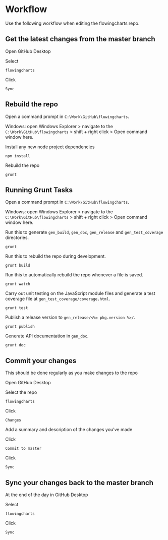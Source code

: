# Workflow

Use the following workflow when editing the flowingcharts repo.

## Get the latest changes from the master branch

Open GitHub Desktop

Select
```
flowingcharts 
```

Click
```
Sync
```

## Rebuild the repo

Open a command prompt in `C:\Work\GitHub\flowingcharts`.

Windows: open Windows Explorer > navigate to the `C:\Work\GitHub\flowingcharts` > shift + right click > Open command window here.

Install any new node project dependencies
```
npm install
```

Rebuild the repo
```
grunt
```

## Running Grunt Tasks

Open a command prompt in `C:\Work\GitHub\flowingcharts`.

Windows: open Windows Explorer > navigate to the `C:\Work\GitHub\flowingcharts` > shift + right click > Open command window here.

Run this to generate `gen_build`, `gen_doc`, `gen_release` and `gen_test_coverage` directories.
```
grunt
```

Run this to rebuild the repo during development.
```
grunt build
```

Run this to automatically rebuild the repo whenever a file is saved.
```
grunt watch
```

Carry out unit testing on the JavaScript module files and generate a test coverage file at `gen_test_coverage/coverage.html`.
```
grunt test
```

Publish a release version to `gen_release/<%= pkg.version %>/`. 
```
grunt publish
```

Generate API documentation in `gen_doc`. 
```
grunt doc
```

## Commit your changes

This should be done regularly as you make changes to the repo

Open GitHub Desktop

Select the repo
```
flowingcharts 
```

Click
```
Changes
```

Add a summary and description of the changes you've made

Click
```
Commit to master
```

Click
```
Sync
```

## Sync your changes back to the master branch

At the end of the day in GitHub Desktop

Select
```
flowingcharts 
```

Click
```
Sync
```
